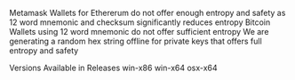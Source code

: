 Metamask Wallets for Ethererum do not offer enough entropy and safety as 12 word mnemonic and checksum significantly reduces entropy
Bitcoin Wallets using 12 word mnemonic do not offer sufficient entropy 
We are generating a random hex string offline for private keys that offers full entropy and safety 

Versions Available in Releases 
win-x86
win-x64
osx-x64
